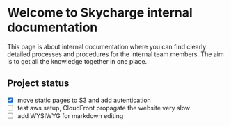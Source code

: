 # Welcome to Skycharge internal documentation

This page is about internal documentation where you can find clearly detailed processes and procedures for the internal team members.
The aim is to get all the knowledge together in one place.


<!-- External
The Skycharge Documentation Center is a perfect place to explore and delve deeper into the potential of our products on the autonomus charging. Herein lies a set of comprehensive documents that provides the fundamentals and the specifications of our devices. Information curated here by our experts will help you initiate and build your next charging project.

 -->
## Project status
- [x] move static pages to S3 and add autentication
- [ ] test aws setup, CloudFront propagate the website very slow
- [ ] add WYSIWYG for markdown editing